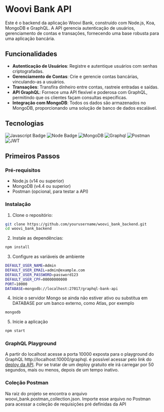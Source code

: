 # Woovi Bank API

Este é o backend da aplicação Woovi Bank, construído com Node.js, Koa, MongoDB e GraphQL. A API gerencia autenticação de usuários, gerenciamento de contas e transações, fornecendo uma base robusta para uma aplicação bancária.

## Funcionalidades

- **Autenticação de Usuários**: Registre e autentique usuários com senhas criptografadas.
- **Gerenciamento de Contas**: Crie e gerencie contas bancárias, vinculando-as a usuários.
- **Transações**: Transfira dinheiro entre contas, rastreie entradas e saídas.
- **API GraphQL**: Fornece uma API flexível e poderosa com GraphQL, permitindo que os clientes façam consultas específicas.
- **Integração com MongoDB**: Todos os dados são armazenados no MongoDB, proporcionando uma solução de banco de dados escalável.

## Tecnologias
![Javascript Badge](https://img.shields.io/badge/JavaScript-323330?style=for-the-badge&logo=javascript&logoColor=F7DF1E)
![Node Badge](https://img.shields.io/badge/Node.js-339933?style=for-the-badge&logo=nodedotjs&logoColor=white)
![MongoDB](https://img.shields.io/badge/MongoDB-4EA94B?style=for-the-badge&logo=mongodb&logoColor=white)
![Graphql](https://img.shields.io/badge/GraphQl-E10098?style=for-the-badge&logo=graphql&logoColor=white)
![Postman](https://img.shields.io/badge/Postman-FF6C37?style=for-the-badge&logo=Postman&logoColor=white)
![JWT](https://img.shields.io/badge/JWT-000000?style=for-the-badge&logo=JSON%20web%20tokens&logoColor=white)

## Primeiros Passos

### Pré-requisitos

- Node.js (v14 ou superior)
- MongoDB (v4.4 ou superior)
- Postman (opcional, para testar a API)

### Instalação

1. Clone o repositório:

```bash
git clone https://github.com/yourusername/woovi_bank_backend.git
cd woovi_bank_backend
```

2. Instale as dependências:
```bash
npm install
```

3. Configure as variáveis de ambiente
```bash
DEFAULT_USER_NAME=Admin
DEFAULT_USER_EMAIL=admin@example.com
DEFAULT_USER_PASSWORD=password123
DEFAULT_USER_CPF=00000000000
PORT=10000
DATABASE=mongodb://localhost:27017/graphql-bank-api
```

4. Inicie o servidor Mongo se ainda não estiver ativo ou substitua em DATABASE por um banco externo, como Atlas, por exemplo
```bash
mongodb
```

5. Inicie a aplicação
```bash
npm start
```

### GraphQL Playground
A partir do localhost acesse a porta 10000 exposta para o playground do GraphQL http://localhost:10000/graphql.
é possível acessar pelo link do [deploy da API](https://woovi-bank-backend.onrender.com/graphql). Por se tratar de um deploy gratuito ele irá carregar por 50 segundos, mais ou menos, depois de um tempo inativo.

### Coleção Postman
Na raiz do projeto se encontra o arquivo woovi_bank.postman_collection.json. Importe esse arquivo no Postman para acessar a coleção de requisições pré definidas da API
   
